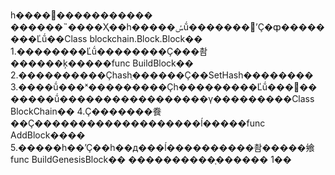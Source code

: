 һ����򵥵�����������
������˵����Ҳ��һ�����ݽṹ�������ʼҪ�ȹ��������Ľṹ��Class blockchain.Block.Block��
1.��������Ľṹ��������Ҫ���촴������ķ�����func BuildBlock��
2.����������Ҫhashֵ������Ҫ��SetHash��������
3.����ṹ���ˣ���������Ҫһ���������Ľṹ���򵥵�������ṹ�����������������γ���������Class BlockChain��
4.Ҫ�������飬��Ҫ�������������������ĺ�����func AddBlock����
5.�����һ��ʼҪ��һ��д���ĺ����������촴�����飨func BuildGenesisBlock��
����������֤������
1��	

